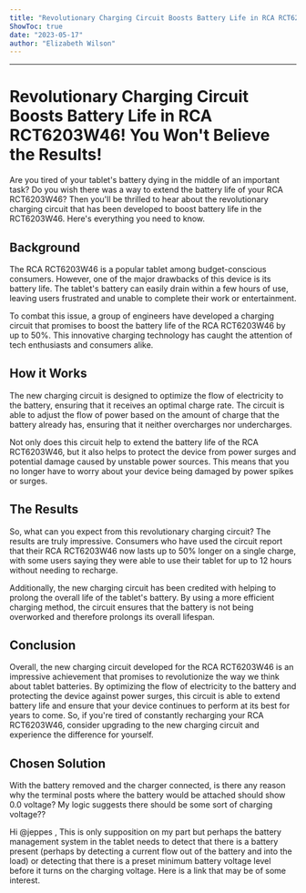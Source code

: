 ```yaml
---
title: "Revolutionary Charging Circuit Boosts Battery Life in RCA RCT6203W46! You Won't Believe the Results!"
ShowToc: true 
date: "2023-05-17"
author: "Elizabeth Wilson"
---
```

*****
# Revolutionary Charging Circuit Boosts Battery Life in RCA RCT6203W46! You Won't Believe the Results!

Are you tired of your tablet's battery dying in the middle of an important task? Do you wish there was a way to extend the battery life of your RCA RCT6203W46? Then you'll be thrilled to hear about the revolutionary charging circuit that has been developed to boost battery life in the RCT6203W46. Here's everything you need to know.

## Background

The RCA RCT6203W46 is a popular tablet among budget-conscious consumers. However, one of the major drawbacks of this device is its battery life. The tablet's battery can easily drain within a few hours of use, leaving users frustrated and unable to complete their work or entertainment.

To combat this issue, a group of engineers have developed a charging circuit that promises to boost the battery life of the RCA RCT6203W46 by up to 50%. This innovative charging technology has caught the attention of tech enthusiasts and consumers alike.

## How it Works

The new charging circuit is designed to optimize the flow of electricity to the battery, ensuring that it receives an optimal charge rate. The circuit is able to adjust the flow of power based on the amount of charge that the battery already has, ensuring that it neither overcharges nor undercharges.

Not only does this circuit help to extend the battery life of the RCA RCT6203W46, but it also helps to protect the device from power surges and potential damage caused by unstable power sources. This means that you no longer have to worry about your device being damaged by power spikes or surges.

## The Results

So, what can you expect from this revolutionary charging circuit? The results are truly impressive. Consumers who have used the circuit report that their RCA RCT6203W46 now lasts up to 50% longer on a single charge, with some users saying they were able to use their tablet for up to 12 hours without needing to recharge.

Additionally, the new charging circuit has been credited with helping to prolong the overall life of the tablet's battery. By using a more efficient charging method, the circuit ensures that the battery is not being overworked and therefore prolongs its overall lifespan.

## Conclusion

Overall, the new charging circuit developed for the RCA RCT6203W46 is an impressive achievement that promises to revolutionize the way we think about tablet batteries. By optimizing the flow of electricity to the battery and protecting the device against power surges, this circuit is able to extend battery life and ensure that your device continues to perform at its best for years to come. So, if you're tired of constantly recharging your RCA RCT6203W46, consider upgrading to the new charging circuit and experience the difference for yourself.


## Chosen Solution
 With the battery removed and the charger connected, is there any reason why the terminal posts where the battery would be attached should show 0.0 voltage?  My logic suggests there should be some sort of charging voltage??

 Hi @jeppes ,
This is only supposition on my part but perhaps the battery management system in the tablet needs to detect that there is a battery present (perhaps by detecting a current flow out of the battery and into the load) or detecting that there is a preset minimum battery voltage level before it turns on the charging voltage.
Here is a link that may be of some interest.




